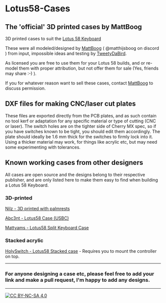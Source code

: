 # Lotus58-Cases

## The 'official' 3D printed cases by MattBoog
3D printed cases to suit the [Lotus 58 Keyboard](https://github.com/TweetyDaBird/Lotus-58-Classic)

These were all modeled/designed by [MattBoog](https://github.com/MattBoog) ( @matthijsboog on discord ) from input, impossible ideas and testing by [TweetyDaBird](https://github.com/TweetyDaBird).

As licensed you are free to use them for your Lotus 58 builds, and or re-model them with proper attribution, but not offer them for sale (Yes, friends may share :-) ). 

If you for whatever reason want to sell these cases, contact [MattBoog](https://github.com/MattBoog) to discuss permission.

## DXF files for making CNC/laser cut plates
These files are exported directly from the PCB plates, and as such contain no tool kerf or adaptation for any specific material or type of cutting (CNC or laser). The switch holes are on the tighter side of Cherry MX spec, so if you have switches known to be tight, you should edit them accordingly. The plate should ideally be 1.6 mm thick for the switches to firmly lock into it. Using a thicker material may work, for things like acrylic etc, but may need some experimenting with tolerances. 

## Known working cases from other designers
All cases are open source and the designs belong to their respective publisher, and are only listed here to make them easy to find when building a Lotus 58 Keyboard.

### 3D-printed
[Nilz - 3D printed with palmrests](https://www.printables.com/model/305878-lotus58-case-classic-124-version)

[Abc3nt - Lotus58 Case (USBC)](https://www.thingiverse.com/thing:6654109)

[Mattyams - Lotus58 Split Keyboard Case](https://www.thingiverse.com/thing:4768218)


### Stacked acrylic
[HolySwitch - Lotus58 Stacked case](https://github.com/HolySwitch/lotus58-stacked-case) - Requires you to mount the controller on top.

***
### For anyone designing a case etc, please feel free to add your link and make a pull request, I'm happy to add any designs.  

***

[![CC BY-NC-SA 4.0][cc-by-nc-sa-shield]][cc-by-nc-sa]

[cc-by-nc-sa]: http://creativecommons.org/licenses/by-nc-sa/4.0/
[cc-by-nc-sa-image]: https://licensebuttons.net/l/by-nc-sa/4.0/88x31.png
[cc-by-nc-sa-shield]: https://img.shields.io/badge/License-CC%20BY--NC--SA%204.0-lightgrey.svg

